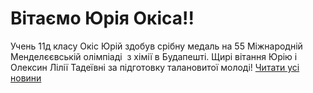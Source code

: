 
# Вітаємо Юрія Окіса!!
Учень 11д класу Окіс Юрій здобув срібну медаль на 55 Міжнародній Менделєєвській олімпіаді  з хімії в Будапешті.
Щирі вітання Юрію і Олексин Лілії Тадеївні за підготовку талановитої молоді!
[Читати усі новини](/news)
       